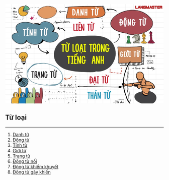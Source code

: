 <div align="center">
  <a href="https://github.com/minhquanzz1002">
    <img src="../../assets/tu-loai-trong-tieng-anh-01.webp" alt="Minhquanzz1002" />
  </a>
</div>

## Từ loại

---

1. [Danh từ](noun.md)
2. [Động từ](verb.md)
3. [Tính từ](adj.md)
4. [Giới từ](preposition.md)
5. [Trạng từ](adv.md)
6. [Động từ nối](linking-verb.md)
7. [Động từ khiếm khuyết](modal-verb.md)
8. [Động từ gây khiến](causetive-verb.md)